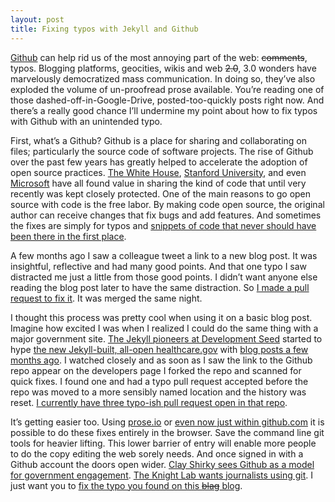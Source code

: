 ```yaml
--- 
layout: post
title: Fixing typos with Jekyll and Github
---
```

[Github](http://github.com) can help rid us of the most annoying part of the web: ~~comments~~, typos. Blogging platforms, geocities, wikis and web ~~2.0~~, 3.0 wonders have marvelously democratized mass communication. In doing so, they’ve also exploded the volume of un-proofread prose available. You’re reading one of those dashed-off-in-Google-Drive, posted-too-quickly posts right now. And there’s a really good chance I’ll undermine my point about how to fix typos with Github with an unintended typo.

First, what’s a Github?  Github is a place for sharing and collaborating on files; particularly the source code of software projects. The rise of Github over the past few years has greatly helped to accelerate the adoption of open source practices. [The White House](https://github.com/whitehouse), [Stanford University](https://github.com/Stanford), and even [Microsoft](https://github.com/msopentech) have all found value in sharing the kind of code that until very recently was kept closely protected. One of the main reasons to go open source with code is the free labor. By making code open source, the original author can receive changes that fix bugs and add features. And sometimes the fixes are simply for typos and [snippets of code that never should have been there in the first place](https://github.com/WhiteHouse/fortyfour/commit/9da757c25afe6675787638044c493e0403cd9706 "Like the time I heard raptor noises coming from the White House base theme.").

A few months ago I saw a colleague tweet a link to a new blog post. It was insightful, reflective and had many good points. And that one typo I saw distracted me just a little from those good points. I didn’t want anyone else reading the blog post later to have the same distraction. So [I made a pull request to fix it](https://github.com/eaton/eaton.github.com/pull/2). It was merged the same night.

I thought this process was pretty cool when using it on a basic blog post. Imagine how excited I was when I realized I could do the same thing with a major government site. [The Jekyll pioneers at Development Seed](http://developmentseed.org/blog/2011/09/09/jekyll-github-pages/) started to hype [the new Jekyll-built, all-open healthcare.gov](https://www.healthcare.gov/) with [blog posts a few months ago](http://developmentseed.org/blog/new-healthcare-gov-is-open-and-cms-free/). I watched closely and as soon as I saw the link to the Github repo appear on the developers page I forked the repo and scanned for quick fixes. I found one and had a typo pull request accepted before the repo was moved to a more sensibly named location and the history was reset. [I currently have three typo-ish pull request open in that repo](https://github.com/CMSgov/healthcare.gov/pulls). 

It’s getting easier too. Using [prose.io](http://prose.io/ "I inserted this like to prose.io by using prose.io") or [even now just within github.com](https://github.com/blog/1557-github-flow-in-the-browser) it is possible to do these fixes entirely in the browser. Save the command line git tools for heavier lifting. This lower barrier of entry will enable more people to do the copy editing the web sorely needs. And once signed in with a Github account the doors open wider. [Clay Shirky sees Github as a model for government engagement](http://www.ted.com/talks/clay_shirky_how_the_internet_will_one_day_transform_government.html). [The Knight Lab wants journalists using git](http://knightlab.northwestern.edu/2013/06/13/getting-github-why-journalists-should-know-and-use-the-social-coding-site/). I just want you to [fix the typo you found on this ~~blag~~ blog](https://github.com/stevector/stevector.github.io/fork).